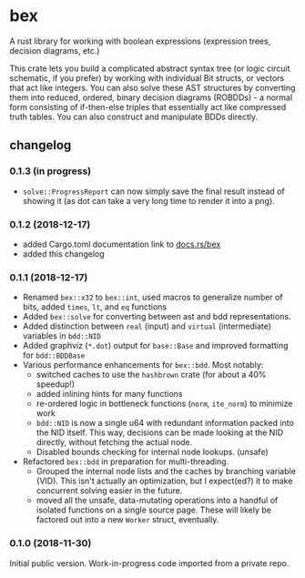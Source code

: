 # bex
A rust library for working with boolean expressions (expression trees, decision diagrams, etc.)

This crate lets you build a complicated abstract syntax tree (or logic circuit schematic, if you prefer) by working with individual Bit structs, or vectors that act like integers. You can also solve these AST structures by converting them into reduced, ordered, binary decision diagrams (ROBDDs) - a normal form consisting of if-then-else triples that essentially act like compressed truth tables. You can also construct and manipulate BDDs directly.


## changelog

### 0.1.3 (in progress)

- `solve::ProgressReport` can now simply save the final result instead of showing it (as dot can take a very long time to render it into a png).

### 0.1.2 (2018-12-17)

- added Cargo.toml documentation link to [docs.rs/bex](https://docs.rs/bex/)
- added this changelog

### 0.1.1 (2018-12-17)

- Renamed `bex::x32` to `bex::int`, used macros to generalize number of bits, added `times`, `lt`, and `eq` functions
- Added `bex::solve` for converting between ast and bdd representations.
- Added distinction between `real` (input) and `virtual` (intermediate) variables in `bdd::NID`
- Added graphviz (`*.dot`) output for `base::Base` and improved formatting for `bdd::BDDBase`
- Various performance enhancements for `bex::bdd`. Most notably:
  - switched caches to use the `hashbrown` crate (for about a 40% speedup!)
  - added inlining hints for many functions
  - re-ordered logic in bottleneck functions (`norm`, `ite_norm`) to minimize work
  - `bdd::NID` is now a single u64 with redundant information packed into the NID itself. This way, decisions can be made looking at the NID directly, without fetching the actual node.
  - Disabled bounds checking for internal node lookups. (unsafe)
- Refactored `bex::bdd` in preparation for multi-threading.
  - Grouped the internal node lists and the caches by branching variable (VID). This isn't actually an optimization, but I expect(ed?) it to make concurrent solving easier in the future.
  - moved all the unsafe, data-mutating operations into a handful of isolated functions on a single source page. These will likely be factored out into a new `Worker` struct, eventually.

### 0.1.0 (2018-11-30)

Initial public version. Work-in-progress code imported from a private repo.

